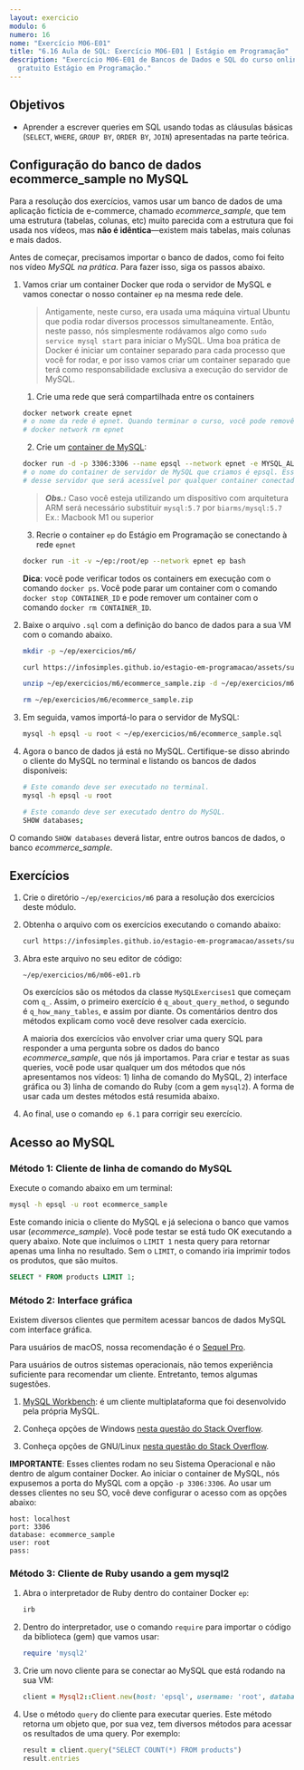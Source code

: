 ```yaml
---
layout: exercicio
modulo: 6
numero: 16
nome: "Exercício M06-E01"
title: "6.16 Aula de SQL: Exercício M06-E01 | Estágio em Programação"
description: "Exercício M06-E01 de Bancos de Dados e SQL do curso online
  gratuito Estágio em Programação."
---
```


## Objetivos

- Aprender a escrever queries em SQL usando todas as cláusulas básicas (`SELECT`, `WHERE`,
`GROUP BY`, `ORDER BY`, `JOIN`) apresentadas na parte teórica.

## Configuração do banco de dados ecommerce\_sample no MySQL

Para a resolução dos exercícios, vamos usar um banco de dados de uma aplicação fictícia de e-commerce, chamado _ecommerce\_sample_, que tem uma estrutura (tabelas, colunas, etc) muito parecida com a estrutura que foi usada nos vídeos, mas **não é idêntica**—existem mais tabelas, mais colunas e mais dados.

Antes de começar, precisamos importar o banco de dados, como foi feito nos vídeo *MySQL na prática*. Para fazer isso, siga os passos abaixo.

1. Vamos criar um container Docker que roda o servidor de MySQL e vamos conectar o nosso container
`ep` na mesma rede dele.

    > Antigamente, neste curso, era usada uma máquina virtual Ubuntu que podia rodar diversos
    > processos simultaneamente. Então, neste passo, nós simplesmente rodávamos algo como
    > `sudo service mysql start` para iniciar o MySQL. Uma boa prática de Docker é iniciar um
    > container separado para cada processo que você for rodar, e por isso vamos criar um container
    > separado que terá como responsabilidade exclusiva a execução do servidor de MySQL.

    1. Crie uma rede que será compartilhada entre os containers

    ```bash
    docker network create epnet
    # o nome da rede é epnet. Quando terminar o curso, você pode removê-la com o comando:
    # docker network rm epnet
    ```

    2. Crie um [container de MySQL](https://hub.docker.com/_/mysql):

    ```bash
    docker run -d -p 3306:3306 --name epsql --network epnet -e MYSQL_ALLOW_EMPTY_PASSWORD=yes mysql:5.7
    # o nome do container de servidor de MySQL que criamos é epsql. Esse nome também é o hostname
    # desse servidor que será acessível por qualquer container conectado na rede epnet.
    ```
    > **_Obs.:_** Caso você esteja utilizando um dispositivo com arquitetura ARM será necessário substituir `mysql:5.7` por `biarms/mysql:5.7`
    Ex.: Macbook M1 ou superior

    3. Recrie o container `ep` do Estágio em Programação se conectando à rede `epnet`

    ```bash
    docker run -it -v ~/ep:/root/ep --network epnet ep bash
    ```

    **Dica**: você pode verificar todos os containers em execução com o comando `docker ps`. Você
    pode parar um container com o comando `docker stop CONTAINER_ID` e pode remover um container com
    o comando `docker rm CONTAINER_ID`.

2. Baixe o arquivo `.sql` com a definição do banco de dados para a sua VM com o comando abaixo.

    ```bash
    mkdir -p ~/ep/exercicios/m6/

    curl https://infosimples.github.io/estagio-em-programacao/assets/supplies/m06/ecommerce_sample.zip -o ~/ep/exercicios/m6/ecommerce_sample.zip

    unzip ~/ep/exercicios/m6/ecommerce_sample.zip -d ~/ep/exercicios/m6/

    rm ~/ep/exercicios/m6/ecommerce_sample.zip
    ```

3. Em seguida, vamos importá-lo para o servidor de MySQL:

    ```bash
    mysql -h epsql -u root < ~/ep/exercicios/m6/ecommerce_sample.sql
    ```

4. Agora o banco de dados já está no MySQL. Certifique-se disso abrindo o cliente do MySQL no terminal e listando os bancos de dados disponíveis:

    ```bash
    # Este comando deve ser executado no terminal.
    mysql -h epsql -u root

    # Este comando deve ser executado dentro do MySQL.
    SHOW databases;
    ```

  O comando `SHOW databases` deverá listar, entre outros bancos de dados, o banco *ecommerce_sample*.

## Exercícios

1. Crie o diretório `~/ep/exercicios/m6` para a resolução dos exercícios deste módulo.

2. Obtenha o arquivo com os exercícios executando o comando abaixo:

    ```bash
    curl https://infosimples.github.io/estagio-em-programacao/assets/supplies/m06/m06-e01.rb -o ~/ep/exercicios/m6/m06-e01.rb
    ```

3. Abra este arquivo no seu editor de código:

    ```
    ~/ep/exercicios/m6/m06-e01.rb
    ```

    Os exercícios são os métodos da classe `MySQLExercises1` que começam com `q_`. Assim, o primeiro exercício é `q_about_query_method`, o segundo é `q_how_many_tables`, e assim por diante. Os comentários dentro dos métodos explicam como você deve resolver cada exercício.

    A maioria dos exercícios vão envolver criar uma query SQL para responder a uma pergunta sobre os dados do banco *ecommerce_sample*, que nós já importamos. Para criar e testar as suas queries, você pode usar qualquer um dos métodos que nós apresentamos nos vídeos: 1) linha de comando do MySQL, 2) interface gráfica ou 3) linha de comando do Ruby (com a gem `mysql2`). A forma de usar cada um destes métodos está resumida abaixo.

4. Ao final, use o comando `ep 6.1` para corrigir seu exercício.

## Acesso ao MySQL

### Método 1: Cliente de linha de comando do MySQL

Execute o comando abaixo em um terminal:

```bash
mysql -h epsql -u root ecommerce_sample
```

Este comando inicia o cliente do MySQL e já seleciona o banco que vamos usar (*ecommerce_sample*). Você pode testar se está tudo OK executando a query abaixo. Note que incluímos o `LIMIT 1` nesta query para retornar apenas uma linha no resultado. Sem o `LIMIT`, o comando iria imprimir todos os produtos, que são muitos.

```sql
SELECT * FROM products LIMIT 1;
```

### Método 2: Interface gráfica

Existem diversos clientes que permitem acessar bancos de dados MySQL com interface gráfica.

Para usuários de macOS, nossa recomendação é o [Sequel Pro](https://www.sequelpro.com/).

Para usuários de outros sistemas operacionais, não temos experiência suficiente para recomendar um
cliente. Entretanto, temos algumas sugestões.

1. [MySQL Workbench](https://www.mysql.com/products/workbench/): é um cliente multiplataforma que
foi desenvolvido pela própria MySQL.

2. Conheça opções de Windows
[nesta questão do Stack Overflow](https://stackoverflow.com/questions/6817551/sequel-pro-alternative-for-windows).

3. Conheça opções de GNU/Linux
[nesta questão do Stack Overflow](https://stackoverflow.com/questions/7759725/linux-alternatives-to-sequel-pro-gui-based-sql-navigator).

**IMPORTANTE**: Esses clientes rodam no seu Sistema Operacional e não dentro de algum container
Docker. Ao iniciar o container de MySQL, nós expusemos a porta do MySQL com a opção `-p 3306:3306`.
Ao usar um desses clientes no seu SO, você deve configurar o acesso com as opções abaixo:

```
host: localhost
port: 3306
database: ecommerce_sample
user: root
pass:
```

### Método 3: Cliente de Ruby usando a gem mysql2

1. Abra o interpretador de Ruby dentro do container Docker `ep`:

    ```bash
    irb
    ```

2. Dentro do interpretador, use o comando `require` para importar o código da biblioteca (gem) que vamos usar:

    ```ruby
    require 'mysql2'
    ```

3. Crie um novo cliente para se conectar ao MySQL que está rodando na sua VM:

    ```ruby
    client = Mysql2::Client.new(host: 'epsql', username: 'root', database: 'ecommerce_sample')
    ```

4. Use o método `query` do cliente para executar queries. Este método retorna um objeto que, por sua vez, tem diversos métodos para acessar os resultados de uma query. Por exemplo:

    ```ruby
    result = client.query("SELECT COUNT(*) FROM products")
    result.entries
    ```
